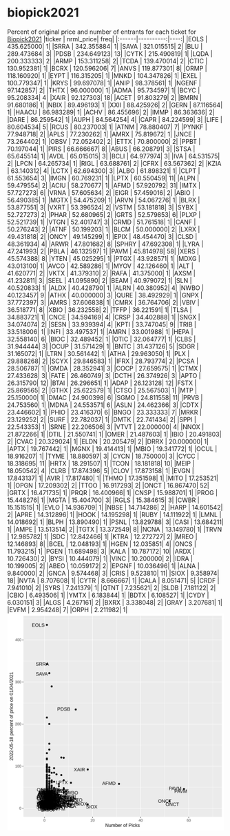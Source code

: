 # biopick2021
Percent of original price and number of entrants for each ticket for [Biopick2021](https://twitter.com/hashtag/Biopick2021)
|ticker | nrml_price| freq|
|:------|----------:|----:|
|EOLS   | 435.625000|    1|
|SRRA   | 342.355884|    1|
|SAVA   | 321.015515|    2|
|BLU    | 289.473684|    3|
|PDSB   | 234.649123|   13|
|CYTK   | 215.490819|    1|
|LQDA   | 200.333333|    2|
|ARMP   | 153.311258|    2|
|TCDA   | 139.470014|    2|
|CTIC   | 130.952381|    1|
|BCRX   | 120.596206|    7|
|ANVS   | 119.877301|    8|
|ORMP   | 118.160920|    1|
|EYPT   | 116.315205|    1|
|MNKD   | 104.347826|    1|
|EXEL   | 100.779347|    1|
|KRYS   |  99.697078|    1|
|ANIP   |  98.378561|    1|
|NGENF  |  97.142857|    2|
|THTX   |  96.000000|    1|
|ADMA   |  95.734597|    1|
|BCYC   |  95.208334|    4|
|XAIR   |  92.127303|   18|
|ACET   |  91.803279|    2|
|BMRN   |  91.680186|    1|
|NBIX   |  89.496193|    1|
|XXII   |  88.425926|    2|
|GERN   |  87.116564|    1|
|HAACU  |  86.983289|    1|
|ACHV   |  86.455696|    2|
|IMMP   |  86.363636|    2|
|DARE   |  86.259542|    1|
|AUPH   |  84.564254|    4|
|CAPR   |  84.224599|    3|
|LIFE   |  80.604534|    5|
|RCUS   |  80.237003|    1|
|ATNM   |  78.880407|    7|
|PYNKF  |  77.948718|    2|
|APLS   |  77.230262|    1|
|AMRX   |  75.819672|    1|
|JNCE   |  73.264402|    1|
|OBSV   |  72.052402|    2|
|ETTX   |  70.800000|    2|
|PPBT   |  70.197044|    1|
|PIRS   |  66.666667|    8|
|ABUS   |  66.208791|    3|
|STSA   |  65.645514|    1|
|AVDL   |  65.015015|    3|
|BCLI   |  64.977974|    3|
|IVA    |  64.531575|    2|
|LPCN   |  64.265734|    1|
|RIGL   |  63.688761|    2|
|CFRX   |  63.567362|    2|
|KZIA   |  63.140312|    4|
|LCTX   |  62.694300|    3|
|ALBO   |  61.898321|    1|
|CLPT   |  61.553654|    3|
|IMGN   |  60.769231|    1|
|LPTX   |  60.550459|   11|
|ALPN   |  59.479554|    2|
|ACIU   |  58.270677|    1|
|AFMD   |  57.920792|   31|
|IMTX   |  57.727273|    6|
|VRNA   |  57.605634|    2|
|EIGR   |  57.459016|    2|
|ABIO   |  56.490385|    1|
|MGTX   |  54.475209|    1|
|ARVN   |  54.067276|    1|
|BLRX   |  53.877551|    3|
|VXRT   |  53.396524|    2|
|VSTM   |  53.181818|    3|
|SYBX   |  52.727273|    2|
|PHAR   |  52.680965|    2|
|GRTS   |  52.579853|    6|
|PLXP   |  52.521739|    1|
|VTGN   |  52.401747|    3|
|CRMD   |  51.761518|    1|
|CANF   |  50.276243|    2|
|ATNF   |  50.199203|    1|
|BLCM   |  50.000000|    2|
|LXRX   |  49.431818|    2|
|ONCY   |  49.145299|    1|
|EPIX   |  48.454470|    3|
|CLSD   |  48.361934|    4|
|ARWR   |  47.801682|    8|
|SPHRY  |  47.692308|    1|
|LYRA   |  47.241993|    2|
|PBLA   |  46.132597|    1|
|PAVM   |  45.814978|   58|
|XERS   |  45.574388|    8|
|YTEN   |  45.025295|    1|
|PTGX   |  43.928571|    1|
|MDXG   |  43.013100|    1|
|AVCO   |  42.589286|    1|
|MYOV   |  42.126460|    1|
|ALT    |  41.620771|    2|
|VKTX   |  41.379310|    2|
|RAFA   |  41.375000|    1|
|AXSM   |  41.232811|    3|
|SEEL   |  41.095890|    2|
|BEAM   |  40.979072|    1|
|SLN    |  40.520833|    1|
|ALDX   |  40.428790|    1|
|ALRN   |  40.380952|    4|
|NWBO   |  40.123457|    9|
|ATHX   |  40.000000|    3|
|QURE   |  38.492929|    1|
|GNPX   |  37.772397|    3|
|AMRS   |  37.606838|    1|
|CMRX   |  36.764706|    2|
|VBIV   |  36.518771|    8|
|XBIO   |  36.232558|    2|
|TFFP   |  36.221591|    1|
|TLSA   |  34.883721|    1|
|CNCE   |  34.594169|    4|
|CRSP   |  34.402888|    1|
|SNGX   |  34.074074|    2|
|SESN   |  33.939394|    4|
|KPTI   |  33.747045|    9|
|TRIB   |  33.518006|    1|
|INFI   |  33.497537|    1|
|AMRN   |  33.001988|    1|
|HEPA   |  32.558140|    6|
|BIOC   |  32.489452|    1|
|OTIC   |  32.064777|    1|
|CLBS   |  31.944444|    3|
|OCUP   |  31.571429|    1|
|BNTC   |  31.437126|    5|
|SDGR   |  31.165072|    1|
|LTRN   |  30.561442|    1|
|ATHA   |  29.963050|    1|
|PLX    |  29.888268|    2|
|SCYX   |  29.846583|    1|
|IFRX   |  28.793774|    2|
|PCSA   |  28.506787|    1|
|GMDA   |  28.352941|    3|
|COCP   |  27.659575|    1|
|CTMX   |  27.433628|    3|
|FATE   |  26.460749|    3|
|DCTH   |  26.374926|    3|
|APTO   |  26.315790|   12|
|BTAI   |  26.296651|    1|
|ADAP   |  26.123128|   12|
|FSTX   |  25.869565|    2|
|GTHX   |  25.622579|    1|
|CTSO   |  25.567503|    1|
|MTP    |  25.150000|    1|
|DMAC   |  24.900398|    6|
|SGMO   |  24.811558|   11|
|PRVB   |  24.753560|    1|
|MDNA   |  24.553571|    6|
|ASLN   |  24.462366|    3|
|CDTX   |  23.446602|    1|
|PHIO   |  23.416370|    6|
|BNGO   |  23.333333|    7|
|MRKR   |  23.129252|    2|
|SURF   |  22.782037|    1|
|DMTK   |  22.741434|    2|
|SPPI   |  22.543353|    1|
|SRNE   |  22.206506|    3|
|VTVT   |  22.000000|    4|
|NNOX   |  21.872266|    1|
|DTIL   |  21.550741|    1|
|OMER   |  21.487603|    1|
|IBIO   |  20.491803|    2|
|CVAC   |  20.329024|    1|
|ELDN   |  20.205479|    2|
|DRRX   |  20.000000|    1|
|APTX   |  19.767442|    1|
|MGNX   |  19.414413|    1|
|MBIO   |  19.341772|    1|
|OCUL   |  18.916207|    1|
|TYME   |  18.880597|    3|
|CYCN   |  18.750000|    3|
|CYCC   |  18.318695|   11|
|HRTX   |  18.291507|    1|
|TCON   |  18.181818|   10|
|MEIP   |  18.050542|    4|
|CLRB   |  17.874396|    5|
|CLOV   |  17.873158|    1|
|EVGN   |  17.843137|    1|
|AVIR   |  17.817480|    1|
|THMO   |  17.351598|    1|
|MITO   |  17.253521|    1|
|OPGN   |  17.209302|    2|
|TTOO   |  16.917293|    2|
|ONCT   |  16.867470|   52|
|GRTX   |  16.471735|    1|
|PRQR   |  16.400966|    1|
|CNSP   |  15.988701|    1|
|PROG   |  15.448276|    1|
|MGTA   |  15.404700|    3|
|RGLS   |  15.384615|    3|
|CWBR   |  15.151515|    1|
|EVLO   |  14.936709|    1|
|NBSE   |  14.714286|    2|
|HARP   |  14.601542|    2|
|APRE   |  14.312896|    1|
|HOOK   |  14.195298|    1|
|RUBY   |  14.111922|    1|
|LMNL   |  14.018692|    1|
|BLPH   |  13.890490|    1|
|PSNL   |  13.829788|    3|
|CASI   |  13.684211|    1|
|AMPE   |  13.513514|    2|
|TGTX   |  13.372549|    8|
|NCNA   |  13.149780|    1|
|TRVN   |  12.985782|    1|
|SDC    |  12.842466|    1|
|KTRA   |  12.272727|    2|
|MREO   |  12.146893|    8|
|BCEL   |  12.048193|    1|
|HGEN   |  12.035851|    4|
|ONCS   |  11.793215|    1|
|PGEN   |  11.689498|    3|
|KALA   |  10.787172|   10|
|ARDX   |  10.726430|    2|
|BYSI   |  10.444079|    1|
|VINC   |  10.200000|    2|
|IDRA   |  10.199005|    2|
|ABEO   |  10.059172|    2|
|EPGNF  |  10.036496|    1|
|ALNA   |   9.840000|    2|
|GNCA   |   9.574468|    3|
|CRIS   |   9.523810|   11|
|SIOX   |   9.358974|   18|
|NVTA   |   8.707608|    1|
|CYTR   |   8.666667|    1|
|CALA   |   8.051471|    5|
|CRDF   |   7.941010|    2|
|SYRS   |   7.241379|    1|
|QTNT   |   7.235621|    2|
|SLDB   |   7.181122|    2|
|CBIO   |   6.493506|    1|
|YMTX   |   6.183844|    1|
|BDTX   |   6.108527|    1|
|CYDY   |   6.030151|    3|
|ALGS   |   4.267161|    2|
|BXRX   |   3.338048|    2|
|GRAY   |   3.207681|    1|
|EVFM   |   2.954248|    7|
|ORPH   |   2.211982|    1|
![retvspicks](biopicks.png?raw=true)
